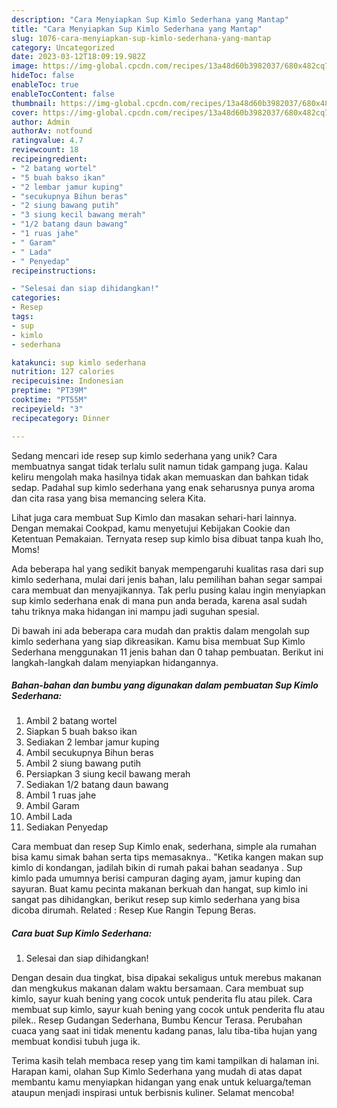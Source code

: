 ```yaml
---
description: "Cara Menyiapkan Sup Kimlo Sederhana yang Mantap"
title: "Cara Menyiapkan Sup Kimlo Sederhana yang Mantap"
slug: 1076-cara-menyiapkan-sup-kimlo-sederhana-yang-mantap
category: Uncategorized
date: 2023-03-12T18:09:19.982Z
image: https://img-global.cpcdn.com/recipes/13a48d60b3982037/680x482cq70/sup-kimlo-sederhana-foto-resep-utama.jpg
hideToc: false
enableToc: true
enableTocContent: false
thumbnail: https://img-global.cpcdn.com/recipes/13a48d60b3982037/680x482cq70/sup-kimlo-sederhana-foto-resep-utama.jpg
cover: https://img-global.cpcdn.com/recipes/13a48d60b3982037/680x482cq70/sup-kimlo-sederhana-foto-resep-utama.jpg
author: Admin
authorAv: notfound
ratingvalue: 4.7
reviewcount: 18
recipeingredient:
- "2 batang wortel"
- "5 buah bakso ikan"
- "2 lembar jamur kuping"
- "secukupnya Bihun beras"
- "2 siung bawang putih"
- "3 siung kecil bawang merah"
- "1/2 batang daun bawang"
- "1 ruas jahe"
- " Garam"
- " Lada"
- " Penyedap"
recipeinstructions:

- "Selesai dan siap dihidangkan!"
categories:
- Resep
tags:
- sup
- kimlo
- sederhana

katakunci: sup kimlo sederhana 
nutrition: 127 calories
recipecuisine: Indonesian
preptime: "PT39M"
cooktime: "PT55M"
recipeyield: "3"
recipecategory: Dinner

---
```





Sedang mencari ide resep sup kimlo sederhana yang unik? Cara membuatnya sangat tidak terlalu sulit namun tidak gampang juga. Kalau keliru mengolah maka hasilnya tidak akan memuaskan dan bahkan tidak sedap. Padahal sup kimlo sederhana yang enak seharusnya punya aroma dan cita rasa yang bisa memancing selera Kita.





Lihat juga cara membuat Sup Kimlo dan masakan sehari-hari lainnya. Dengan memakai Cookpad, kamu menyetujui Kebijakan Cookie dan Ketentuan Pemakaian. Ternyata resep sup kimlo bisa dibuat tanpa kuah lho, Moms!

Ada beberapa hal yang sedikit banyak mempengaruhi kualitas rasa dari sup kimlo sederhana, mulai dari jenis bahan, lalu pemilihan bahan segar sampai cara membuat dan menyajikannya. Tak perlu pusing kalau ingin menyiapkan sup kimlo sederhana enak di mana pun anda berada, karena asal sudah tahu triknya maka hidangan ini mampu jadi suguhan spesial.






Di bawah ini ada beberapa cara mudah dan praktis dalam mengolah sup kimlo sederhana yang siap dikreasikan. Kamu bisa membuat Sup Kimlo Sederhana menggunakan 11 jenis bahan dan 0 tahap pembuatan. Berikut ini langkah-langkah dalam menyiapkan hidangannya.

<!--inarticleads1-->

##### Bahan-bahan dan bumbu yang digunakan dalam pembuatan Sup Kimlo Sederhana:

1. Ambil 2 batang wortel
1. Siapkan 5 buah bakso ikan
1. Sediakan 2 lembar jamur kuping
1. Ambil secukupnya Bihun beras
1. Ambil 2 siung bawang putih
1. Persiapkan 3 siung kecil bawang merah
1. Sediakan 1/2 batang daun bawang
1. Ambil 1 ruas jahe
1. Ambil  Garam
1. Ambil  Lada
1. Sediakan  Penyedap


Cara membuat dan resep Sup Kimlo enak, sederhana, simple ala rumahan bisa kamu simak bahan serta tips memasaknya.. &#34;Ketika kangen makan sup kimlo di kondangan, jadilah bikin di rumah pakai bahan seadanya . Sup kimlo pada umumnya berisi campuran daging ayam, jamur kuping dan sayuran. Buat kamu pecinta makanan berkuah dan hangat, sup kimlo ini sangat pas dihidangkan, berikut resep sup kimlo sederhana yang bisa dicoba dirumah. Related : Resep Kue Rangin Tepung Beras. 

<!--inarticleads2-->

##### Cara buat Sup Kimlo Sederhana:


1. Selesai dan siap dihidangkan!

Dengan desain dua tingkat, bisa dipakai sekaligus untuk merebus makanan dan mengkukus makanan dalam waktu bersamaan. Cara membuat sup kimlo, sayur kuah bening yang cocok untuk penderita flu atau pilek. Cara membuat sup kimlo, sayur kuah bening yang cocok untuk penderita flu atau pilek.. Resep Gudangan Sederhana, Bumbu Kencur Terasa. Perubahan cuaca yang saat ini tidak menentu kadang panas, lalu tiba-tiba hujan yang membuat kondisi tubuh juga ik. 

Terima kasih telah membaca resep yang tim kami tampilkan di halaman ini. Harapan kami, olahan Sup Kimlo Sederhana yang mudah di atas dapat membantu kamu menyiapkan hidangan yang enak untuk keluarga/teman ataupun menjadi inspirasi untuk berbisnis kuliner. Selamat mencoba!
